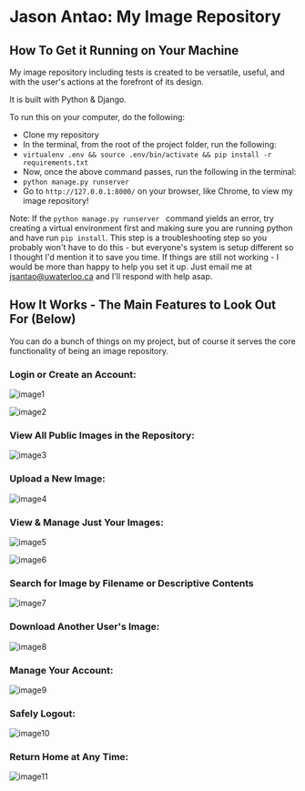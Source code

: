 
# Jason Antao: My Image Repository

  

## How To Get it Running on Your Machine

My image repository including tests is created to be versatile, useful, and with the user's actions at the forefront of its design. 

It is built with Python & Django. 

To run this on your computer, do the following:

- Clone my repository
- In the terminal, from the root of the project folder, run the following:
- `virtualenv .env && source .env/bin/activate && pip install -r requirements.txt `
- Now, once the above command passes, run the following in the terminal:
- `python manage.py runserver `
- Go to `http://127.0.0.1:8000/` on your browser, like Chrome, to view my image repository!

Note: If the  `python manage.py runserver ` command yields an error, try creating a virtual environment first and making sure you are running python and have run `pip install`. This step is a troubleshooting step so you probably won't have to do this - but everyone's system is setup different so I thought I'd mention it to save you time. If things are still not working - I would be more than happy to help you set it up. Just email me at jsantao@uwaterloo.ca and I'll respond with help asap.

## How It Works - The Main Features to Look Out For (Below)

You can do a bunch of things on my project, but of course it serves the core functionality of being an image repository.

### Login or Create an Account:

![image1](https://github.com/jasonantao/image_repository/blob/master/demo_screenshots/Screen%20Shot%202021-05-09%20at%207.34.58%20PM.png)

![image2](https://github.com/jasonantao/image_repository/blob/master/demo_screenshots/Screen%20Shot%202021-05-09%20at%207.35.08%20PM.png)

### View All Public Images in the Repository:

![image3](https://github.com/jasonantao/image_repository/blob/master/demo_screenshots/Screen%20Shot%202021-05-09%20at%207.35.52%20PM.png)

### Upload a New Image:

![image4](https://github.com/jasonantao/image_repository/blob/master/demo_screenshots/Screen%20Shot%202021-05-09%20at%207.36.45%20PM.png)

### View & Manage Just Your Images:

![image5](https://github.com/jasonantao/image_repository/blob/master/demo_screenshots/Screen%20Shot%202021-05-09%20at%207.36.51%20PM.png)

![image6](https://github.com/jasonantao/image_repository/blob/master/demo_screenshots/Screen%20Shot%202021-05-09%20at%207.36.57%20PM.png)

### Search for Image by Filename or Descriptive Contents

![image7](https://github.com/jasonantao/image_repository/blob/master/demo_screenshots/Screen%20Shot%202021-05-09%20at%207.37.30%20PM.png)

### Download Another User's Image:

![image8](https://github.com/jasonantao/image_repository/blob/master/demo_screenshots/Screen%20Shot%202021-05-09%20at%207.37.43%20PM.png)

### Manage Your Account:

![image9](https://github.com/jasonantao/image_repository/blob/master/demo_screenshots/Screen%20Shot%202021-05-09%20at%207.37.51%20PM.png)

### Safely Logout:

![image10](https://github.com/jasonantao/image_repository/blob/master/demo_screenshots/Screen%20Shot%202021-05-09%20at%207.38.10%20PM.png)

### Return Home at Any Time:

![image11](https://github.com/jasonantao/image_repository/blob/master/demo_screenshots/Screen%20Shot%202021-05-09%20at%207.38.04%20PM.png)
